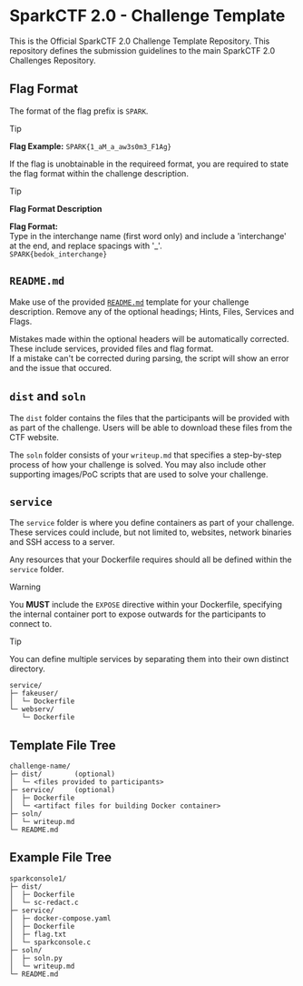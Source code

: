 # SparkCTF 2.0 - Challenge Template

This is the Official SparkCTF 2.0 Challenge Template Repository. This repository defines the submission guidelines to the main SparkCTF 2.0 Challenges Repository. 

## Flag Format

The format of the flag prefix is `SPARK`.

> [!tip]
> **Flag Example:** `SPARK{1_aM_a_aw3s0m3_F1Ag}`

If the flag is unobtainable in the requireed format, you are required to state the flag format within the challenge description.

> [!tip]
> **Flag Format Description**
>
> **Flag Format:** \
> Type in the interchange name (first word only) and include a 'interchange' at the end, and replace spacings with '_'. \
> `SPARK{bedok_interchange}`

## `README.md`

Make use of the provided [`README.md`](./README.md) template for your challenge description. Remove any of the optional headings; Hints, Files, Services and Flags.

Mistakes made within the optional headers will be automatically corrected. These include services, provided files and flag format. \
If a mistake can't be corrected during parsing, the script will show an error and the issue that occured.

## `dist` and `soln`

The `dist` folder contains the files that the participants will be provided with as part of the challenge. Users will be able to download these files from the CTF website.

The `soln` folder consists of your `writeup.md` that specifies a step-by-step process of how your challenge is solved. You may also include other supporting images/PoC scripts that are used to solve your challenge.

## `service`

The `service` folder is where you define containers as part of your challenge. These services could include, but not limited to, websites, network binaries and SSH access to a server.

Any resources that your Dockerfile requires should all be defined within the `service` folder.

> [!warning]
> You **MUST** include the `EXPOSE` directive within your Dockerfile, specifying the internal container port to expose outwards for the participants to connect to.

> [!tip]
> You can define multiple services by separating them into their own distinct directory.
>
> ```
> service/
> ├─ fakeuser/
> │  └─ Dockerfile
> └─ webserv/
>    └─ Dockerfile
> ```

## Template File Tree
```
challenge-name/
├─ dist/        (optional)
│  └─ <files provided to participants>
├─ service/     (optional)
│  ├─ Dockerfile
│  └─ <artifact files for building Docker container>
├─ soln/
│  └─ writeup.md
└─ README.md
```

## Example File Tree
```tree
sparkconsole1/
├─ dist/
│  ├─ Dockerfile
│  └─ sc-redact.c
├─ service/
│  ├─ docker-compose.yaml
│  ├─ Dockerfile
│  ├─ flag.txt
│  └─ sparkconsole.c
├─ soln/
│  ├─ soln.py
│  └─ writeup.md
└─ README.md
```
